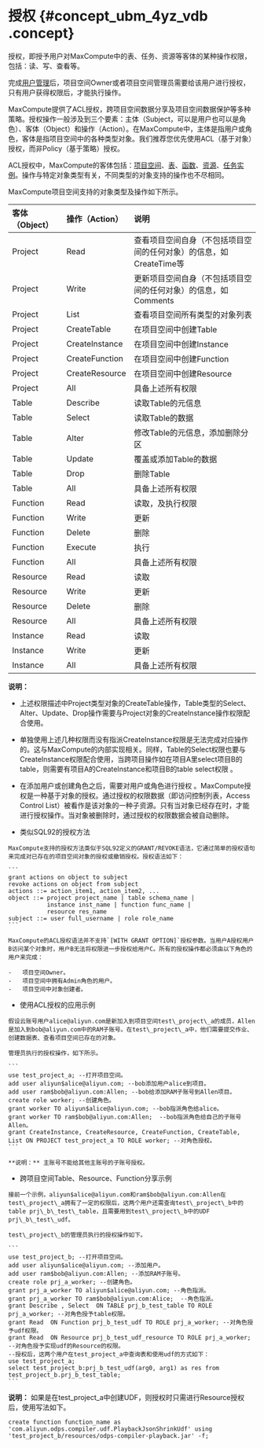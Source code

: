 # 授权 {#concept_ubm_4yz_vdb .concept}

授权，即授予用户对MaxCompute中的表、任务、资源等客体的某种操作权限，包括：读、写、查看等。

完成[用户管理](cn.zh-CN/管理/安全功能详解/用户及授权管理/用户管理.md#)后，项目空间Owner或者项目空间管理员需要给该用户进行授权，只有用户获得权限后，才能执行操作。

MaxCompute提供了ACL授权，跨项目空间数据分享及项目空间数据保护等多种策略。授权操作一般涉及到三个要素：主体（Subject，可以是用户也可以是角色）、客体（Object）和操作（Action）。在MaxCompute中，主体是指用户或角色，客体是指项目空间中的各种类型对象。我们推荐您优先使用ACL（基于对象）授权，而非Policy（基于策略）授权。

ACL授权中，MaxCompute的客体包括：[项目空间](../../../../cn.zh-CN/开发/基本概念/项目空间.md#)、[表](../../../../cn.zh-CN/开发/基本概念/表.md#)、[函数](../../../../cn.zh-CN/开发/基本概念/函数.md#)、[资源](../../../../cn.zh-CN/开发/基本概念/资源.md#)、[任务实例](../../../../cn.zh-CN/开发/基本概念/任务实例.md#)。操作与特定对象类型有关，不同类型的对象支持的操作也不尽相同。

MaxCompute项目空间支持的对象类型及操作如下所示。

|客体（Object）|操作（Action）|说明|
|:---------|:---------|:-|
|Project|Read|查看项目空间自身（不包括项目空间的任何对象）的信息，如CreateTime等|
|Project|Write|更新项目空间自身（不包括项目空间的任何对象）的信息，如Comments|
|Project|List|查看项目空间所有类型的对象列表|
|Project|CreateTable|在项目空间中创建Table|
|Project|CreateInstance|在项目空间中创建Instance|
|Project|CreateFunction|在项目空间中创建Function|
|Project|CreateResource|在项目空间中创建Resource|
|Project|All|具备上述所有权限|
|Table|Describe|读取Table的元信息|
|Table|Select|读取Table的数据|
|Table|Alter|修改Table的元信息，添加删除分区|
|Table|Update|覆盖或添加Table的数据|
|Table|Drop|删除Table|
|Table|All|具备上述所有权限|
|Function|Read|读取，及执行权限|
|Function|Write|更新|
|Function|Delete|删除|
|Function|Execute|执行|
|Function|All|具备上述所有权限|
|Resource|Read|读取|
|Resource|Write|更新|
|Resource|Delete|删除|
|Resource|All|具备上述所有权限|
|Instance|Read|读取|
|Instance|Write|更新|
|Instance|All|具备上述所有权限|

**说明：** 

-   上述权限描述中Project类型对象的CreateTable操作，Table类型的Select、Alter、Update、Drop操作需要与Project对象的CreateInstance操作权限配合使用。
-   单独使用上述几种权限而没有指派CreateInstance权限是无法完成对应操作的。这与MaxCompute的内部实现相关。同样，Table的Select权限也要与 CreateInstance权限配合使用，当跨项目操作如在项目A里select项目B的table，则需要有项目A的CreateInstance和项目B的table select权限 。
-   在添加用户或创建角色之后，需要对用户或角色进行授权 。MaxCompute授权是一种基于对象的授权。通过授权的权限数据（即访问控制列表，Access Control List）被看作是该对象的一种子资源。只有当对象已经存在时，才能进行授权操作。当对象被删除时，通过授权的权限数据会被自动删除。

-    类似SQL92的授权方法 

    MaxCompute支持的授权方法类似于SQL92定义的GRANT/REVOKE语法，它通过简单的授权语句来完成对已存在的项目空间对象的授权或撤销授权。授权语法如下：

    ```
    grant actions on object to subject
    revoke actions on object from subject
    actions ::= action_item1, action_item2, ...
    object ::= project project_name | table schema_name |
               instance inst_name | function func_name |
               resource res_name
    subject ::= user full_username | role role_name
    ```

    MaxCompute的ACL授权语法并不支持`[WITH GRANT OPTION]`授权参数。当用户A授权用户B访问某个对象时，用户B无法将权限进一步授权给用户C。所有的授权操作都必须由以下角色的用户来完成：

    -   项目空间Owner。
    -   项目空间中拥有Admin角色的用户。
    -   项目空间中对象创建者。
-    使用ACL授权的应用示例 

    假设云账号用户alice@aliyun.com是新加入到项目空间test\_project\_a的成员，Allen是加入到bob@aliyun.com中的RAM子账号。在test\_project\_a中，他们需要提交作业、创建数据表、查看项目空间已存在的对象。

    管理员执行的授权操作，如下所示。

    ```
    use test_project_a; --打开项目空间。
    add user aliyun$alice@aliyun.com; --bob添加用户alice到项目。
    add user ram$bob@aliyun.com:Allen; --bob给添加RAM子账号到Allen项目。
    create role worker; --创建角色。
    grant worker TO aliyun$alice@aliyun.com; --bob指派角色给alice。
    grant worker TO ram$bob@aliyun.com:Allen;  --bob指派角色给自己的子账号Allen。
    grant CreateInstance, CreateResource, CreateFunction, CreateTable, List ON PROJECT test_project_a TO ROLE worker; --对角色授权。
    ```

    **说明：** 主账号不能给其他主账号的子账号授权。

-    跨项目空间Table、Resource、Function分享示例 

    接前一个示例，aliyun$alice@aliyun.com和ram$bob@aliyun.com:Allen在test\_project\_a拥有了一定的权限后，这两个用户还需查询test\_project\_b中的table prj\_b\_test\_table，且需要用到test\_project\_b中的UDF prj\_b\_test\_udf。

    test\_project\_b的管理员执行的授权操作如下。

    ```
    use test_project_b; --打开项目空间。
    add user aliyun$alice@aliyun.com; --添加用户。
    add user ram$bob@aliyun.com:Allen; --添加RAM子账号。
    create role prj_a_worker; --创建角色。
    grant prj_a_worker TO aliyun$alice@aliyun.com; --角色指派。
    grant prj_a_worker TO ram$bob@aliyun.com:Alice;  --角色指派。
    grant Describe , Select  ON TABLE prj_b_test_table TO ROLE prj_a_worker; --对角色授予table权限。
    grant Read  ON Function prj_b_test_udf TO ROLE prj_a_worker; --对角色授予udf权限。
    grant Read  ON Resource prj_b_test_udf_resource TO ROLE prj_a_worker; --对角色授予实现udf的Resource的权限。
    --授权后，这两个用户在test_project_a中查询表和使用udf的方式如下：
    use test_project_a;
    select test_project_b:prj_b_test_udf(arg0, arg1) as res from test_project_b.prj_b_test_table;
    ```


**说明：** 如果是在test\_project\_a中创建UDF，则授权时只需进行Resource授权后，使用写法如下。

```
create function function_name as 'com.aliyun.odps.compiler.udf.PlaybackJsonShrinkUdf' using 'test_project_b/resources/odps-compiler-playback.jar' -f;
```


